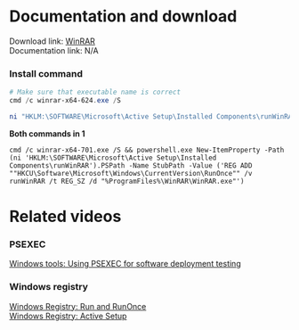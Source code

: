# Documentation and download
Download link: [WinRAR](https://www.win-rar.com/download.html?&L=0) <br />
Documentation link: N/A <br />

### Install command
```powershell
# Make sure that executable name is correct
cmd /c winrar-x64-624.exe /S
```

```powershell
ni "HKLM:\SOFTWARE\Microsoft\Active Setup\Installed Components\runWinRAR" | New-ItemProperty -Name "StubPath" -Value ('REG ADD "HKCU\Software\Microsoft\Windows\CurrentVersion\RunOnce" /v runWinRAR /t REG_SZ /d "{0}\WinRAR\WinRAR.exe"' -f $env:ProgramFiles)
```

<b>Both commands in 1</b>
```batch
cmd /c winrar-x64-701.exe /S && powershell.exe New-ItemProperty -Path (ni 'HKLM:\SOFTWARE\Microsoft\Active Setup\Installed Components\runWinRAR').PSPath -Name StubPath -Value ('REG ADD ""HKCU\Software\Microsoft\Windows\CurrentVersion\RunOnce"" /v runWinRAR /t REG_SZ /d "%ProgramFiles%\WinRAR\WinRAR.exe"')
```

# Related videos
###  PSEXEC
[Windows tools: Using PSEXEC for software deployment testing](https://youtu.be/9ywdTna_TLc) <br />
### Windows registry
[Windows Registry: Run and RunOnce](https://youtu.be/zgFzCq5uEPw) <br />
[Windows Registry: Active Setup](https://youtu.be/HrVJ7wdvfmo) <br />
